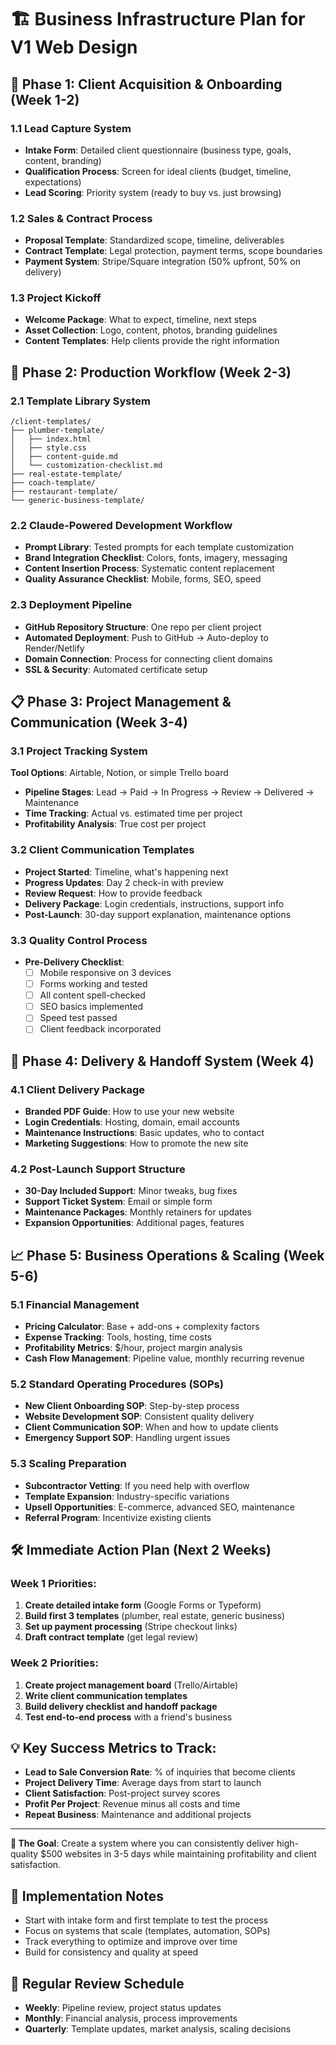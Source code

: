 # 🏗️ **Business Infrastructure Plan for V1 Web Design**

## 🎯 **Phase 1: Client Acquisition & Onboarding (Week 1-2)**

### **1.1 Lead Capture System**
- **Intake Form**: Detailed client questionnaire (business type, goals, content, branding)
- **Qualification Process**: Screen for ideal clients (budget, timeline, expectations)
- **Lead Scoring**: Priority system (ready to buy vs. just browsing)

### **1.2 Sales & Contract Process**
- **Proposal Template**: Standardized scope, timeline, deliverables
- **Contract Template**: Legal protection, payment terms, scope boundaries
- **Payment System**: Stripe/Square integration (50% upfront, 50% on delivery)

### **1.3 Project Kickoff**
- **Welcome Package**: What to expect, timeline, next steps
- **Asset Collection**: Logo, content, photos, branding guidelines
- **Content Templates**: Help clients provide the right information

## 🔧 **Phase 2: Production Workflow (Week 2-3)**

### **2.1 Template Library System**
```
/client-templates/
├── plumber-template/
│   ├── index.html
│   ├── style.css
│   ├── content-guide.md
│   └── customization-checklist.md
├── real-estate-template/
├── coach-template/
├── restaurant-template/
└── generic-business-template/
```

### **2.2 Claude-Powered Development Workflow**
- **Prompt Library**: Tested prompts for each template customization
- **Brand Integration Checklist**: Colors, fonts, imagery, messaging
- **Content Insertion Process**: Systematic content replacement
- **Quality Assurance Checklist**: Mobile, forms, SEO, speed

### **2.3 Deployment Pipeline**
- **GitHub Repository Structure**: One repo per client project
- **Automated Deployment**: Push to GitHub → Auto-deploy to Render/Netlify
- **Domain Connection**: Process for connecting client domains
- **SSL & Security**: Automated certificate setup

## 📋 **Phase 3: Project Management & Communication (Week 3-4)**

### **3.1 Project Tracking System**
**Tool Options**: Airtable, Notion, or simple Trello board
- **Pipeline Stages**: Lead → Paid → In Progress → Review → Delivered → Maintenance
- **Time Tracking**: Actual vs. estimated time per project
- **Profitability Analysis**: True cost per project

### **3.2 Client Communication Templates**
- **Project Started**: Timeline, what's happening next
- **Progress Updates**: Day 2 check-in with preview
- **Review Request**: How to provide feedback
- **Delivery Package**: Login credentials, instructions, support info
- **Post-Launch**: 30-day support explanation, maintenance options

### **3.3 Quality Control Process**
- **Pre-Delivery Checklist**: 
  - [ ] Mobile responsive on 3 devices
  - [ ] Forms working and tested
  - [ ] All content spell-checked
  - [ ] SEO basics implemented
  - [ ] Speed test passed
  - [ ] Client feedback incorporated

## 🎁 **Phase 4: Delivery & Handoff System (Week 4)**

### **4.1 Client Delivery Package**
- **Branded PDF Guide**: How to use your new website
- **Login Credentials**: Hosting, domain, email accounts
- **Maintenance Instructions**: Basic updates, who to contact
- **Marketing Suggestions**: How to promote the new site

### **4.2 Post-Launch Support Structure**
- **30-Day Included Support**: Minor tweaks, bug fixes
- **Support Ticket System**: Email or simple form
- **Maintenance Packages**: Monthly retainers for updates
- **Expansion Opportunities**: Additional pages, features

## 📈 **Phase 5: Business Operations & Scaling (Week 5-6)**

### **5.1 Financial Management**
- **Pricing Calculator**: Base + add-ons + complexity factors
- **Expense Tracking**: Tools, hosting, time costs
- **Profitability Metrics**: $/hour, project margin analysis
- **Cash Flow Management**: Pipeline value, monthly recurring revenue

### **5.2 Standard Operating Procedures (SOPs)**
- **New Client Onboarding SOP**: Step-by-step process
- **Website Development SOP**: Consistent quality delivery
- **Client Communication SOP**: When and how to update clients
- **Emergency Support SOP**: Handling urgent issues

### **5.3 Scaling Preparation**
- **Subcontractor Vetting**: If you need help with overflow
- **Template Expansion**: Industry-specific variations
- **Upsell Opportunities**: E-commerce, advanced SEO, maintenance
- **Referral Program**: Incentivize existing clients

## 🛠️ **Immediate Action Plan (Next 2 Weeks)**

### **Week 1 Priorities:**
1. **Create detailed intake form** (Google Forms or Typeform)
2. **Build first 3 templates** (plumber, real estate, generic business)
3. **Set up payment processing** (Stripe checkout links)
4. **Draft contract template** (get legal review)

### **Week 2 Priorities:**
1. **Create project management board** (Trello/Airtable)
2. **Write client communication templates**
3. **Build delivery checklist and handoff package**
4. **Test end-to-end process** with a friend's business

## 💡 **Key Success Metrics to Track:**
- **Lead to Sale Conversion Rate**: % of inquiries that become clients
- **Project Delivery Time**: Average days from start to launch
- **Client Satisfaction**: Post-project survey scores
- **Profit Per Project**: Revenue minus all costs and time
- **Repeat Business**: Maintenance and additional projects

---

**🎯 The Goal**: Create a system where you can consistently deliver high-quality $500 websites in 3-5 days while maintaining profitability and client satisfaction.

## 📝 **Implementation Notes**
- Start with intake form and first template to test the process
- Focus on systems that scale (templates, automation, SOPs)
- Track everything to optimize and improve over time
- Build for consistency and quality at speed

## 🔄 **Regular Review Schedule**
- **Weekly**: Pipeline review, project status updates
- **Monthly**: Financial analysis, process improvements
- **Quarterly**: Template updates, market analysis, scaling decisions